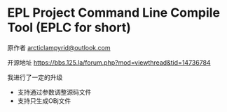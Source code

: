 # EPL Project Command Line Compile Tool (EPLC for short)

原作者 arcticlampyrid@outlook.com

开源地址 https://bbs.125.la/forum.php?mod=viewthread&tid=14736784

我进行了一定的升级

* 支持通过参数调整源码文件
* 支持只生成OBj文件
